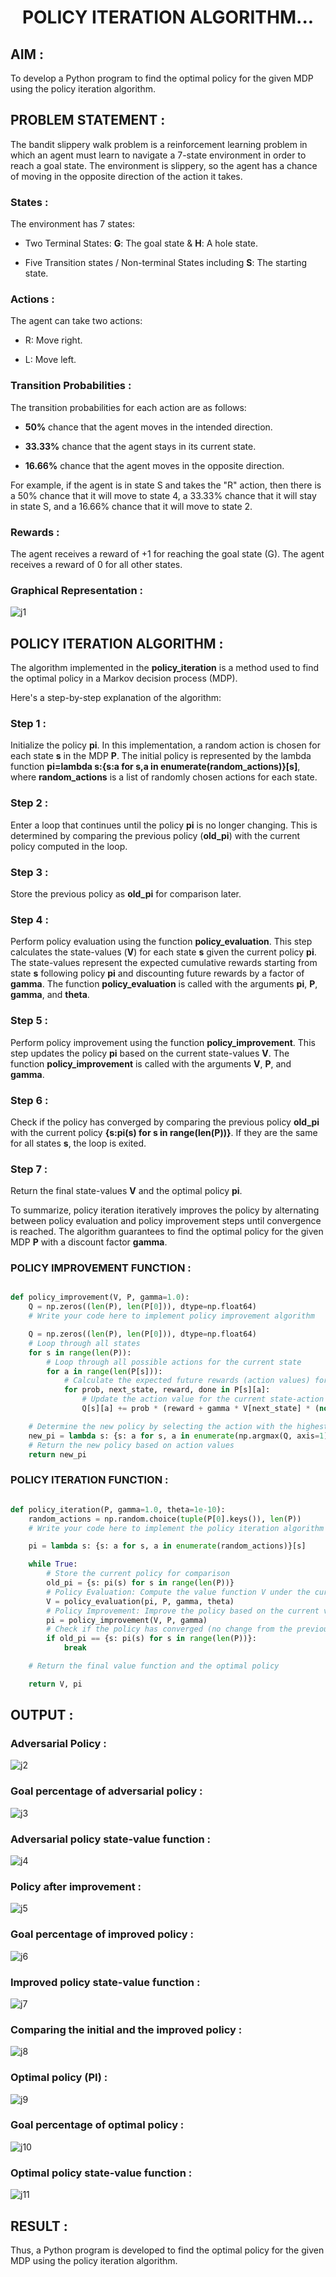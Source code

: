 # <p align="center">POLICY ITERATION ALGORITHM...</p>

## AIM :

To develop a Python program to find the optimal policy for the given MDP using the policy iteration algorithm.

## PROBLEM STATEMENT :

The bandit slippery walk problem is a reinforcement learning problem in which an agent must learn to navigate a 7-state environment in order to reach a goal state. The environment is slippery, so the agent has a chance of moving in the opposite direction of the action it takes.

### States :

The environment has 7 states:

* Two Terminal States: **G**: The goal state & **H**: A hole state.
  
* Five Transition states / Non-terminal States including  **S**: The starting state.

### Actions :

The agent can take two actions:

* R: Move right.
  
* L: Move left.

### Transition Probabilities :

The transition probabilities for each action are as follows:

* **50%** chance that the agent moves in the intended direction.
  
* **33.33%** chance that the agent stays in its current state.
  
* **16.66%** chance that the agent moves in the opposite direction.

For example, if the agent is in state S and takes the "R" action, then there is a 50% chance that it will move to state 4, a 33.33% chance that it will stay in state S, and a 16.66% chance that it will move to state 2.

### Rewards :

The agent receives a reward of +1 for reaching the goal state (G). The agent receives a reward of 0 for all other states.

### Graphical Representation :

<p align="center">
  
![j1](https://github.com/Vishwarathinam/policy-iteration-algorithm/assets/95266350/797c9034-cbd0-41d1-84d7-1443bde3659f)


## POLICY ITERATION ALGORITHM :

The algorithm implemented in the **policy_iteration** is a method used to find the optimal policy in a Markov decision process (MDP). 

Here's a step-by-step explanation of the algorithm:

### Step 1 :

  Initialize the policy **pi**. In this implementation, a random action is chosen for each state **s** in the MDP **P**. The initial policy is represented by the lambda function **pi=lambda s:{s:a for s,a in enumerate(random_actions)}[s]**, where **random_actions** is a list of randomly chosen actions for each state.

### Step 2 :

  Enter a loop that continues until the policy **pi** is no longer changing. This is determined by comparing the previous policy (**old_pi**) with the current policy computed in the loop.

### Step 3 :

  Store the previous policy as **old_pi** for comparison later.

### Step 4 :

  Perform policy evaluation using the function **policy_evaluation**. This step calculates the state-values (**V**) for each state **s** given the current policy **pi**. The state-values represent the expected cumulative rewards starting from state **s** following policy **pi** and discounting future rewards by a factor of **gamma**. The function **policy_evaluation** is called with the arguments **pi**, **P**, **gamma**, and **theta**.

### Step 5 :

  Perform policy improvement using the function **policy_improvement**. This step updates the policy **pi** based on the current state-values **V**. The function **policy_improvement** is called with the arguments **V**, **P**, and **gamma**.

### Step 6 :

  Check if the policy has converged by comparing the previous policy **old_pi** with the current policy **{s:pi(s) for s in range(len(P))}**. If they are the same for all states **s**, the loop is exited.

### Step 7 :

  Return the final state-values **V** and the optimal policy **pi**.

To summarize, policy iteration iteratively improves the policy by alternating between policy evaluation and policy improvement steps until convergence is reached. The algorithm guarantees to find the optimal policy for the given MDP **P** with a discount factor **gamma**.

### POLICY IMPROVEMENT FUNCTION :

```python

def policy_improvement(V, P, gamma=1.0):
    Q = np.zeros((len(P), len(P[0])), dtype=np.float64)
    # Write your code here to implement policy improvement algorithm

    Q = np.zeros((len(P), len(P[0])), dtype=np.float64)
    # Loop through all states
    for s in range(len(P)):
        # Loop through all possible actions for the current state
        for a in range(len(P[s])):
            # Calculate the expected future rewards (action values) for each action
            for prob, next_state, reward, done in P[s][a]:
                # Update the action value for the current state-action pair
                Q[s][a] += prob * (reward + gamma * V[next_state] * (not done))

    # Determine the new policy by selecting the action with the highest action value
    new_pi = lambda s: {s: a for s, a in enumerate(np.argmax(Q, axis=1))}[s]
    # Return the new policy based on action values
    return new_pi

```

### POLICY ITERATION FUNCTION :

```python

def policy_iteration(P, gamma=1.0, theta=1e-10):
    random_actions = np.random.choice(tuple(P[0].keys()), len(P))
    # Write your code here to implement the policy iteration algorithm

    pi = lambda s: {s: a for s, a in enumerate(random_actions)}[s]

    while True:
        # Store the current policy for comparison
        old_pi = {s: pi(s) for s in range(len(P))}
        # Policy Evaluation: Compute the value function V under the current policy
        V = policy_evaluation(pi, P, gamma, theta)
        # Policy Improvement: Improve the policy based on the current value function
        pi = policy_improvement(V, P, gamma)
        # Check if the policy has converged (no change from the previous iteration)
        if old_pi == {s: pi(s) for s in range(len(P))}:
            break

    # Return the final value function and the optimal policy

    return V, pi

```

## OUTPUT :

### Adversarial Policy :

![j2](https://github.com/Vishwarathinam/policy-iteration-algorithm/assets/95266350/cbb29209-8345-43a9-b95d-7e3f397fcf09)


### Goal percentage of adversarial policy :

![j3](https://github.com/Vishwarathinam/policy-iteration-algorithm/assets/95266350/3d36b48d-c480-45ea-a334-0cc6a54a0487)


### Adversarial policy state-value function :

![j4](https://github.com/Vishwarathinam/policy-iteration-algorithm/assets/95266350/9e185281-9449-4189-930c-09caf52d3b6b)


### Policy after improvement :

![j5](https://github.com/Vishwarathinam/policy-iteration-algorithm/assets/95266350/0bb7f7ef-f2bc-4096-894d-94c13b3a317d)


### Goal percentage of improved policy :

![j6](https://github.com/Vishwarathinam/policy-iteration-algorithm/assets/95266350/b6c7f582-ef8e-4151-b16e-e9f1466728d2)


### Improved policy state-value function :

![j7](https://github.com/Vishwarathinam/policy-iteration-algorithm/assets/95266350/593b946b-28f4-4e53-993f-2c842ab2637e)


### Comparing the initial and the improved policy :

![j8](https://github.com/Vishwarathinam/policy-iteration-algorithm/assets/95266350/0879072a-7d59-462d-9cc5-22c9cef57656)


### Optimal policy (PI) :

![j9](https://github.com/Vishwarathinam/policy-iteration-algorithm/assets/95266350/0d16fd3b-0b61-4dfa-985d-76c37a44de7d)


### Goal percentage of optimal policy :

![j10](https://github.com/Vishwarathinam/policy-iteration-algorithm/assets/95266350/90415896-bf6d-421d-a837-778e8a55c568)


### Optimal policy state-value function :

![j11](https://github.com/Vishwarathinam/policy-iteration-algorithm/assets/95266350/9214c845-08f0-4f27-a92b-dde6bb55dfa6)


## RESULT :

Thus, a Python program is developed to find the optimal policy for the given MDP using the policy iteration algorithm.

